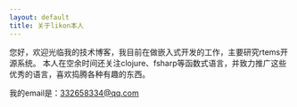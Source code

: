 ```yaml
---
layout: default
title: 关于likon本人
---
```


您好，欢迎光临我的技术博客，我目前在做嵌入式开发的工作，主要研究rtems开源系统。
本人在空余时间还关注clojure、fsharp等函数式语言，并致力推广这些优秀的语言，喜欢捣腾各种有趣的东西。

我的email是：332658334@qq.com

